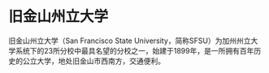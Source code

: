 # 旧金山州立大学

旧金山州立大学（San Francisco State University，简称SFSU）为加州州立大学系统下的23所分校中最具名望的分校之一，始建于1899年，是一所拥有百年历史的公立大学，地处旧金山市西南方，交通便利。